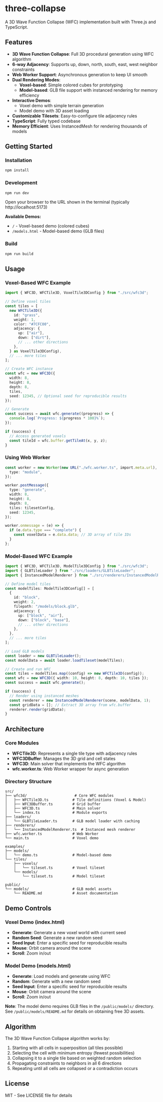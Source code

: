 # three-collapse

A 3D Wave Function Collapse (WFC) implementation built with Three.js and TypeScript.

## Features

- **3D Wave Function Collapse**: Full 3D procedural generation using WFC algorithm
- **6-way Adjacency**: Supports up, down, north, south, east, west neighbor constraints
- **Web Worker Support**: Asynchronous generation to keep UI smooth
- **Dual Rendering Modes**:
  - **Voxel-based**: Simple colored cubes for prototyping
  - **Model-based**: GLB file support with instanced rendering for memory efficiency
- **Interactive Demos**:
  - Voxel demo with simple terrain generation
  - Model demo with 3D asset loading
- **Customizable Tilesets**: Easy-to-configure tile adjacency rules
- **TypeScript**: Fully typed codebase
- **Memory Efficient**: Uses InstancedMesh for rendering thousands of models

## Getting Started

### Installation

```bash
npm install
```

### Development

```bash
npm run dev
```

Open your browser to the URL shown in the terminal (typically http://localhost:5173)

**Available Demos:**

- `/` - Voxel-based demo (colored cubes)
- `/models.html` - Model-based demo (GLB files)

### Build

```bash
npm run build
```

## Usage

### Voxel-Based WFC Example

```typescript
import { WFC3D, WFCTile3D, VoxelTile3DConfig } from "./src/wfc3d";

// Define voxel tiles
const tiles = [
  new WFCTile3D({
    id: "grass",
    weight: 1,
    color: "#7CFC00",
    adjacency: {
      up: ["air"],
      down: ["dirt"],
      // ... other directions
    },
  } as VoxelTile3DConfig),
  // ... more tiles
];

// Create WFC instance
const wfc = new WFC3D({
  width: 8,
  height: 8,
  depth: 8,
  tiles,
  seed: 12345, // Optional seed for reproducible results
});

// Generate
const success = await wfc.generate((progress) => {
  console.log(`Progress: ${progress * 100}%`);
});

if (success) {
  // Access generated voxels
  const tileId = wfc.buffer.getTileAt(x, y, z);
}
```

### Using Web Worker

```typescript
const worker = new Worker(new URL("./wfc.worker.ts", import.meta.url), {
  type: "module",
});

worker.postMessage({
  type: "generate",
  width: 8,
  height: 8,
  depth: 8,
  tiles: tilesetConfig,
  seed: 12345,
});

worker.onmessage = (e) => {
  if (e.data.type === "complete") {
    const voxelData = e.data.data; // 3D array of tile IDs
  }
};
```

### Model-Based WFC Example

```typescript
import { WFC3D, WFCTile3D, ModelTile3DConfig } from "./src/wfc3d";
import { GLBTileLoader } from "./src/loaders/GLBTileLoader";
import { InstancedModelRenderer } from "./src/renderers/InstancedModelRenderer";

// Define model tiles
const modelTiles: ModelTile3DConfig[] = [
  {
    id: "block",
    weight: 2,
    filepath: "/models/block.glb",
    adjacency: {
      up: ["block", "air"],
      down: ["block", "base"],
      // ... other directions
    },
  },
  // ... more tiles
];

// Load GLB models
const loader = new GLBTileLoader();
const modelData = await loader.loadTileset(modelTiles);

// Create and run WFC
const tiles = modelTiles.map((config) => new WFCTile3D(config));
const wfc = new WFC3D({ width: 10, height: 8, depth: 10, tiles });
const success = await wfc.generate();

if (success) {
  // Render using instanced meshes
  const renderer = new InstancedModelRenderer(scene, modelData, 1);
  const gridData = []; // Extract 3D array from wfc.buffer
  renderer.render(gridData);
}
```

## Architecture

### Core Modules

- **WFCTile3D**: Represents a single tile type with adjacency rules
- **WFC3DBuffer**: Manages the 3D grid and cell states
- **WFC3D**: Main solver that implements the WFC algorithm
- **wfc.worker.ts**: Web Worker wrapper for async generation

### Directory Structure

```
src/
├── wfc3d/                      # Core WFC modules
│   ├── WFCTile3D.ts           # Tile definitions (Voxel & Model)
│   ├── WFC3DBuffer.ts         # Grid buffer
│   ├── WFC3D.ts               # Main solver
│   └── index.ts               # Module exports
├── loaders/
│   └── GLBTileLoader.ts       # GLB model loader with caching
├── renderers/
│   └── InstancedModelRenderer.ts  # Instanced mesh renderer
├── wfc.worker.ts              # Web Worker
└── main.ts                    # Voxel demo

examples/
├── models/
│   └── demo.ts                # Model-based demo
└── tiles/
    ├── voxels/
    │   └── tileset.ts         # Voxel tileset
    └── models/
        └── tileset.ts         # Model tileset

public/
└── models/                    # GLB model assets
    └── README.md              # Asset documentation
```

## Demo Controls

### Voxel Demo (index.html)

- **Generate**: Generate a new voxel world with current seed
- **Random Seed**: Generate a new random seed
- **Seed Input**: Enter a specific seed for reproducible results
- **Mouse**: Orbit camera around the scene
- **Scroll**: Zoom in/out

### Model Demo (models.html)

- **Generate**: Load models and generate using WFC
- **Random**: Generate with a new random seed
- **Seed Input**: Enter a specific seed for reproducible results
- **Mouse**: Orbit camera around the scene
- **Scroll**: Zoom in/out

**Note**: The model demo requires GLB files in the `/public/models/` directory. See `/public/models/README.md` for details on obtaining free 3D assets.

## Algorithm

The 3D Wave Function Collapse algorithm works by:

1. Starting with all cells in superposition (all tiles possible)
2. Selecting the cell with minimum entropy (fewest possibilities)
3. Collapsing it to a single tile based on weighted random selection
4. Propagating constraints to neighbors in all 6 directions
5. Repeating until all cells are collapsed or a contradiction occurs

## License

MIT - See LICENSE file for details
